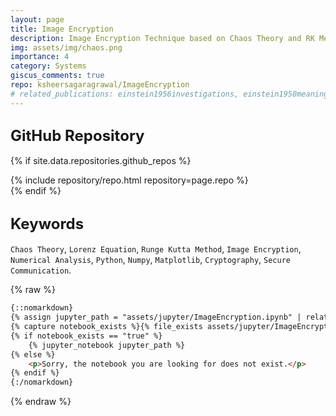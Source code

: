 ```yaml
---
layout: page
title: Image Encryption
description: Image Encryption Technique based on Chaos Theory and RK Method for confidentiality and protecting sensitive visual information.
img: assets/img/chaos.png
importance: 4
category: Systems
giscus_comments: true
repo: ksheersagaragrawal/ImageEncryption
# related_publications: einstein1956investigations, einstein1950meaning
---
```


## <span style="font-size: 24px;font-weight: bold;">GitHub Repository</span>
{% if site.data.repositories.github_repos %}
<div class="repositories d-flex flex-wrap flex-md-row flex-column justify-content-between align-items-center">
    {% include repository/repo.html repository=page.repo %}
</div>
{% endif %}

## <span style="font-size: 24px;font-weight: bold;">Keywords <a href="{{ site.baseurl }}/assets/pdf/image_encryption.pdf" title="IPython Notebook"><i class="fas fa-file-code"></i></a></span>
`Chaos Theory`, `Lorenz Equation`, `Runge Kutta Method`, `Image Encryption`, `Numerical Analysis`, `Python`, `Numpy`, `Matplotlib`, `Cryptography`, `Secure Communication`.


{% raw %}

```html
{::nomarkdown}
{% assign jupyter_path = "assets/jupyter/ImageEncryption.ipynb" | relative_url %}
{% capture notebook_exists %}{% file_exists assets/jupyter/ImageEncryption.ipynb %}{% endcapture %}
{% if notebook_exists == "true" %}
    {% jupyter_notebook jupyter_path %}
{% else %}
    <p>Sorry, the notebook you are looking for does not exist.</p>
{% endif %}
{:/nomarkdown}
```
{% endraw %}
